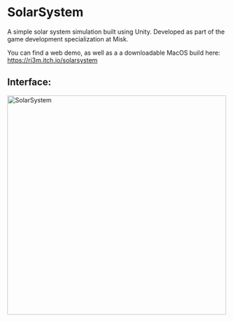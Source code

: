 # SolarSystem
A simple solar system simulation built using Unity. Developed as part of the game development specialization at Misk.

You can find a web demo, as well as a a downloadable MacOS build here: https://ri3m.itch.io/solarsystem

## Interface:

<img width="500" alt="SolarSystem" src="https://user-images.githubusercontent.com/60888719/118757863-9297b680-b876-11eb-9513-7094616e9775.png">
